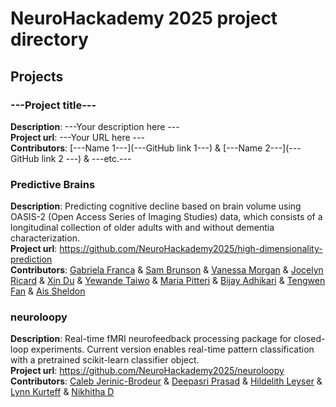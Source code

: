# NeuroHackademy 2025 project directory

## Projects

<!-- 
INSTRUCTIONS: COPY THE EXAMPLE BELOW AND REPLACE ALL THE ITEMS BETWEEN TRIPLE-DASHES ("---") WITH YOUR PROJECT INFORMATION 
-->

### ---Project title---
**Description**: ---Your description here ---  \
**Project url**: ---Your URL here --- \
**Contributors**: [---Name 1---](---GitHub link 1---) & [---Name 2---](---GitHub link 2 ---) & ---etc.---

<!-- -->

### Predictive Brains
**Description**: Predicting cognitive decline based on brain volume using OASIS-2 (Open Access Series of Imaging Studies) data, which consists of a longitudinal collection of older adults with and without dementia characterization. \
**Project url**: https://github.com/NeuroHackademy2025/high-dimensionality-prediction  \
**Contributors**: [Gabriela Franca](https://github.com/GabrielaFranca) & [Sam Brunson](https://github.com/brunsons98) & [Vanessa Morgan](https://github.com/vanessatmorgan) & 
[Jocelyn Ricard](https://github.com/ricardjocelyn) & [Xin Du](https://github.com/NotDX) & [Yewande Taiwo](https://github.com/ytaiwo) & [Maria Pitteri](https://github.com/mariacpitteri) & [Bijay Adhikari](https://github.com/bjayadikari) & [Tengwen Fan](https://github.com/tengwenfan) & [Ais Sheldon](https://github.com/ais-sheldon)  

<!-- -->

### neuroloopy
**Description**: Real-time fMRI neurofeedback processing package for closed-loop experiments. Current version enables real-time pattern classification with a pretrained scikit-learn classifier object. \
**Project url**: https://github.com/NeuroHackademy2025/neuroloopy  \
**Contributors**: [Caleb Jerinic-Brodeur](https://github.com/cjerinic) & [Deepasri Prasad](https://github.com/prasadee) & [Hildelith Leyser](https://github.com/hildieleyser) & [Lynn Kurteff](https://github.com/kurteff) & [Nikhitha D](https://github.com/NikhithaD26)
